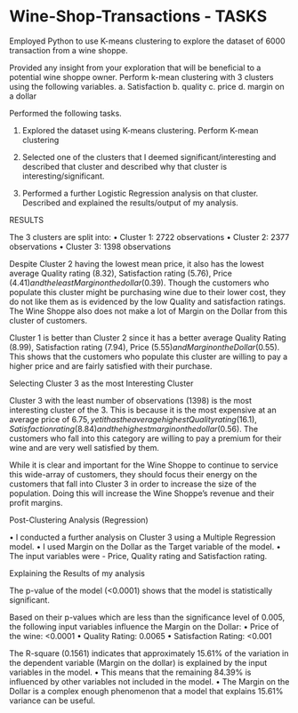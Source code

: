 # Wine-Shop-Transactions - TASKS

Employed Python to use K-means clustering to explore the dataset of 6000 transaction from a wine shoppe. 

Provided any insight from your exploration that will be beneficial to a potential wine shoppe owner.
Perform k-mean clustering with 3 clusters using the following variables.
a. Satisfaction
b. quality
c. price
d. margin on a dollar

Performed the following tasks.
1. Explored the dataset using K-means clustering. Perform K-mean clustering 

2. Selected one of the clusters that I deemed significant/interesting and described that
cluster and described why that cluster is interesting/significant.

3. Performed a further  Logistic Regression analysis on that cluster. Described and
explained the results/output of my analysis.

RESULTS

The 3 clusters are split into:
•	Cluster 1: 2722 observations 
•	Cluster 2: 2377 observations
•	Cluster 3: 1398 observations

Despite Cluster 2 having the lowest mean price, it also has the lowest average Quality rating (8.32), Satisfaction rating (5.76), Price ($4.41) and the least Margin on the dollar ($0.39). Though the customers who populate this cluster might be purchasing wine due to their lower cost, they do not like them as is evidenced by the low Quality and satisfaction ratings. The Wine Shoppe also does not make a lot of Margin on the Dollar from this cluster of customers.

Cluster 1 is better than Cluster 2 since it has a better average Quality Rating (8.99), Satisfaction rating (7.94), Price ($5.55) and Margin on the Dollar ($0.55). This shows that the customers who populate this cluster are willing to pay a higher price and are fairly satisfied with their purchase.

Selecting Cluster 3 as the most Interesting Cluster


Cluster 3 with the least number of observations (1398) is the most interesting cluster of the 3. This is because it is the most expensive at an average price of $6.75, yet it has the average highest Quality rating (16.1), Satisfaction rating (8.84) and the highest margin on the dollar ($0.56). The customers who fall into this category are willing to pay a premium for their wine and are very well satisfied by them.

While it  is clear and important for the Wine Shoppe to continue to service this wide-array of customers, they should focus their energy on the customers that fall into Cluster 3 in order to increase the size of the population. Doing this will increase the Wine Shoppe’s revenue and their profit margins.



Post-Clustering Analysis (Regression)


•	I conducted a further analysis on Cluster 3 using a Multiple Regression model.
•	I used Margin on the Dollar as the Target variable of the model.
•	The input variables were - Price, Quality rating and Satisfaction rating.

Explaining the Results of my analysis


The p-value of the model (<0.0001) shows that the model is statistically significant.

Based on their p-values which are less than the significance level of 0.005, the following input variables influence the Margin on the Dollar:
•	Price of the wine: <0.0001
•	Quality Rating: 0.0065
•	Satisfaction Rating: <0.001

The R-square (0.1561) indicates that approximately 15.61% of the variation in the dependent variable (Margin on the dollar) is explained by the input variables in the model. 
•	This means that the remaining 84.39% is influenced by other variables not included in the model. 
•	The Margin on the Dollar is a complex enough phenomenon that a model that explains 15.61% variance can be useful.

